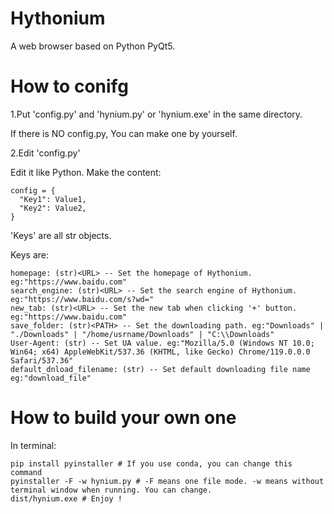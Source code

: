 # Hythonium
A web browser based on Python PyQt5.
# How to conifg
1.Put 'config.py' and 'hynium.py' or 'hynium.exe' in the same directory.

  If there is NO config.py, You can make one by yourself.
  
2.Edit 'config.py'

  Edit it like Python. Make the content:
  
    config = {
      "Key1": Value1,
      "Key2": Value2,
    }
    
  'Keys' are all str objects. 
  
  Keys are:
  
    homepage: (str)<URL> -- Set the homepage of Hythonium. eg:"https://www.baidu.com"
    search_engine: (str)<URL> -- Set the search engine of Hythonium. eg:"https://www.baidu.com/s?wd="
    new_tab: (str)<URL> -- Set the new tab when clicking '+' button. eg:"https://www.baidu.com"
    save_folder: (str)<PATH> -- Set the downloading path. eg:"Downloads" | "./Downloads" | "/home/usrname/Downloads" | "C:\\Downloads"
    User-Agent: (str) -- Set UA value. eg:"Mozilla/5.0 (Windows NT 10.0; Win64; x64) AppleWebKit/537.36 (KHTML, like Gecko) Chrome/119.0.0.0 Safari/537.36"
    default_dnload_filename: (str) -- Set default downloading file name eg:"download_file"
# How to build your own one
In terminal:

    pip install pyinstaller # If you use conda, you can change this command
    pyinstaller -F -w hynium.py # -F means one file mode. -w means without terminal window when running. You can change.
    dist/hynium.exe # Enjoy !
